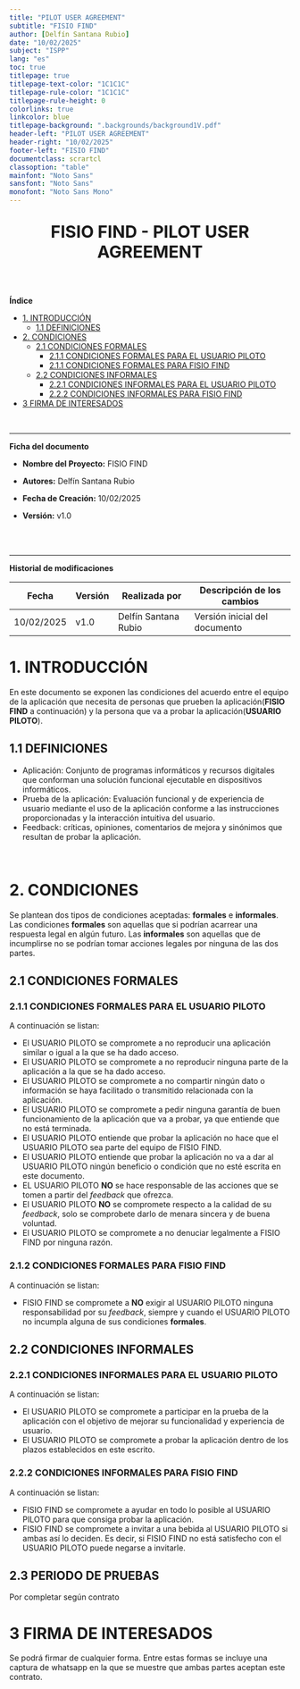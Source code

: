 ```yaml
---
title: "PILOT USER AGREEMENT"
subtitle: "FISIO FIND"                       
author: [Delfín Santana Rubio] 
date: "10/02/2025"                                                 
subject: "ISPP"
lang: "es"
toc: true
titlepage: true
titlepage-text-color: "1C1C1C"
titlepage-rule-color: "1C1C1C"
titlepage-rule-height: 0
colorlinks: true
linkcolor: blue
titlepage-background: ".backgrounds/background1V.pdf"                            
header-left: "PILOT USER AGREEMENT"                 
header-right: "10/02/2025"                                         
footer-left: "FISIO FIND"
documentclass: scrartcl
classoption: "table"
mainfont: "Noto Sans"
sansfont: "Noto Sans"
monofont: "Noto Sans Mono"
---
```



<!-- COMMENT THIS WHEN EXPORTING TO PDF -->
<p align="center" style="font-size: 30px; font-weight: bold;">
  FISIO FIND  -  PILOT USER AGREEMENT
</p>

<br>

**Índice**
- [1. INTRODUCCIÓN](#1-introducción)
  - [1.1 DEFINICIONES](#21-dedicación-de-tiempo)
- [2. CONDICIONES](#2-compromisos-y-condiciones)
  - [2.1 CONDICIONES FORMALES](#21-dedicación-de-tiempo)
    - [2.1.1 CONDICIONES FORMALES PARA EL USUARIO PILOTO](#22-horario-de-disponibilidad)
    - [2.1.1 CONDICIONES FORMALES PARA FISIO FIND](#23-compensación-de-tiempo)
  - [2.2 CONDICIONES INFORMALES](#24-compromiso-y-realización-de-las-tareas)
    - [2.2.1 CONDICIONES INFORMALES PARA EL USUARIO PILOTO](#25-prácticas-de-equipo)
    - [2.2.2 CONDICIONES INFORMALES PARA FISIO FIND](#26-criterios-de-éxito)
- [3 FIRMA DE INTERESADOS](#3-firma-del-acuerdo)
<!-- COMMENT THIS WHEN EXPORTING TO PDF -->


<br>

---

**Ficha del documento**

- **Nombre del Proyecto:** FISIO FIND

- **Autores:** Delfín Santana Rubio

- **Fecha de Creación:** 10/02/2025  

- **Versión:** v1.0

<br>

<br>

---

**Historial de modificaciones**

| Fecha      | Versión | Realizada por | Descripción de los cambios |
|------------|---------|--------------|----------------------------|
| 10/02/2025 | v1.0    | Delfín Santana Rubio | Versión inicial del documento |



<!-- \newpage  -->


# 1. INTRODUCCIÓN

En este documento se exponen las condiciones del acuerdo entre el equipo de la aplicación que necesita de personas que prueben la aplicación(**FISIO FIND** a continuación) y la persona que va a probar la aplicación(**USUARIO PILOTO**). 

## 1.1 DEFINICIONES
- Aplicación: Conjunto de programas informáticos y recursos digitales que conforman una solución funcional ejecutable en dispositivos informáticos.
- Prueba de la aplicación: Evaluación funcional y de experiencia de usuario mediante el uso de la aplicación conforme a las instrucciones proporcionadas y la interacción intuitiva del usuario.
- Feedback: críticas, opiniones, comentarios de mejora y sinónimos que resultan de probar la aplicación. 
<br>

# 2. CONDICIONES
Se plantean dos tipos de condiciones aceptadas: **formales** e **informales**. Las condiciones **formales** son aquellas que si podrían acarrear una respuesta legal en algún futuro. Las **informales** son aquellas que de incumplirse no se podrían tomar acciones legales por ninguna de las dos partes.

## 2.1 CONDICIONES FORMALES
### 2.1.1 CONDICIONES FORMALES PARA EL USUARIO PILOTO
A continuación se listan:
- El USUARIO PILOTO se compromete a no reproducir una aplicación similar o igual a la que se ha dado acceso.
- El USUARIO PILOTO se compromete a no reproducir ninguna parte de la aplicación a la que se ha dado acceso.
- El USUARIO PILOTO se compromete a no compartir ningún dato o información se haya facilitado o transmitido relacionada con la aplicación.
- El USUARIO PILOTO se compromete a pedir ninguna garantía de buen funcionamiento de la aplicación que va a probar, ya que entiende que no está terminada.
- El USUARIO PILOTO entiende que probar la aplicación no hace que el USUARIO PILOTO sea parte del equipo de FISIO FIND.
- El USUARIO PILOTO entiende que probar la aplicación no va a dar al USUARIO PILOTO ningún beneficio o condición que no esté escrita en este documento.
- EL USUARIO PILOTO **NO** se hace responsable de las acciones que se tomen a partir del *feedback* que ofrezca.
- El USUARIO PILOTO **NO** se compromete respecto a la calidad de su *feedback*, solo se comprobete darlo de menara sincera y de buena voluntad.
- El USUARIO PILOTO se compromete a no denuciar legalmente a FISIO FIND por ninguna razón.

### 2.1.2 CONDICIONES FORMALES PARA FISIO FIND
A continuación se listan:
- FISIO FIND se compromete a **NO** exigir al USUARIO PILOTO ninguna responsabilidad por su *feedback*, siempre y cuando el USUARIO PILOTO no incumpla alguna de sus condiciones **formales**.

## 2.2 CONDICIONES INFORMALES
### 2.2.1 CONDICIONES INFORMALES PARA EL USUARIO PILOTO
A continuación se listan:
- El USUARIO PILOTO se compromete a participar en la prueba de la aplicación con el objetivo de mejorar su funcionalidad y experiencia de usuario.
- El USUARIO PILOTO se compromete a probar la aplicación dentro de los plazos establecidos en este escrito.

### 2.2.2 CONDICIONES INFORMALES PARA FISIO FIND
A continuación se listan:
- FISIO FIND se compromete a ayudar en todo lo posible al USUARIO PILOTO para que consiga probar la aplicación.
- FISIO FIND se compromete a invitar a una bebida al USUARIO PILOTO si ambas así lo deciden. Es decir, si FISIO FIND no está satisfecho con el USUARIO PILOTO puede negarse a invitarle.

## 2.3 PERIODO DE PRUEBAS
Por completar según contrato

# 3 FIRMA DE INTERESADOS
Se podrá firmar de cualquier forma. Entre estas formas se incluye una captura de whatsapp en la que se muestre que ambas partes aceptan este contrato.

